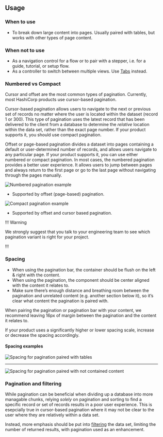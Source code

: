 ## Usage

### When to use

- To break down large content into pages. Usually paired with tables, but works with other types of page content.

### When not to use

- As a navigation control for a flow or to pair with a stepper, i.e. for a guide, tutorial, or setup flow.
- As a controller to switch between multiple views. Use [Tabs](/components/tabs/) instead.

### Numbered vs Compact

Cursor and offset are the most common types of pagination. Currently, most HashiCorp products use cursor-based pagination.

Cursor-based pagination allows users to navigate to the next or previous set of records no matter where the user is located within the dataset (record 1 or 300). This type of pagination uses the latest record that has been delivered to the client from a database to determine the _relative_ location within the data set, rather than the exact page number. If your product supports it, you should use compact pagination.

Offset or page-based pagination divides a dataset into pages containing a default or user-determined number of records, and allows users navigate to any particular page. If your product supports it, you can use either numbered or compact pagination. In most cases, the numbered pagination provides a better user experience. It allows users to jump between pages and always return to the first page or go to the last page without navigating through the pages manually.

![Numbered pagination example](/assets/components/pagination/pagination-offset-example.png)
- Supported by offset (page-based) pagination.

![Compact pagination example](/assets/components/pagination/pagination-cursor-example.png)
- Supported by offset and cursor based pagination.

!!! Warning 

We strongly suggest that you talk to your engineering team to see which pagination variant is right for your project.

!!!

### Spacing

- When using the pagination bar, the container should be flush on the left & right with the content.
- When using the pagination, the component should be center aligned with the content it relates to.
- Make sure there’s enough distance and breathing room between the pagination and unrelated content (e.g. another section below it), so it’s clear what content the pagination is paired with.

When pairing the pagination or pagination bar with your content, we recommend leaving 16px of margin between the pagination and the content it relates to.

If your product uses a significantly higher or lower spacing scale, increase or decrease the spacing accordingly.

#### Spacing examples

![Spacing for pagination paired with tables](/assets/components/pagination/pagination-spacing-tables.png)

---

![Spacing for pagination paired with not contained content](/assets/components/pagination/pagination-spacing-not-contained.png)

### Pagination and filtering

While pagination can be beneficial when dividing up a database into more managable chunks, relying _solely_ on pagination and sorting to find a specific record or set of records results in a poor user experience. This is esepcially true in cursor-based pagination where it may not be clear to the user where they are relatively within a data set.

Instead, more emphasis should be put into [filtering](/patterns/filter-patterns) the data set, limiting the number of returned results, with pagination used as an enhancement.